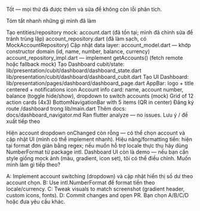 Tốt — mọi thứ đã được thêm và sửa để không còn lỗi phân tích.

Tóm tắt nhanh những gì mình đã làm

Tạo entities/repository mock:
account.dart (đã tồn tại; mình đã chỉnh sửa để tránh trùng lặp)
account_repository.dart (đã làm sạch, có MockAccountRepository)
Cập nhật data layer:
account_model.dart — khớp constructor domain (id, name, number, balance, currency)
account_repository_impl.dart — implement getAccounts() (fetch remote hoặc fallback mock)
Tạo Dashboard cubit/state:
lib/presentation/cubit/dashboard/dashboard_state.dart
lib/presentation/cubit/dashboard/dashboard_cubit.dart
Tạo UI Dashboard:
lib/presentation/pages/dashboard/dashboard_page.dart
AppBar: logo + title centered + notifications icon
Account info card: name, account number, balance (toggle hide/show), dropdown to switch accounts (mock)
Grid of 12 action cards (4x3)
BottomNavigationBar with 5 items (QR in center)
Đăng ký route /dashboard trong lib/main.dart
Thêm docs: docs/dashboard_navigator.md
Ran flutter analyze — no issues.
Lưu ý / đề xuất tiếp theo

Hiện account dropdown onChanged còn rỗng — có thể chọn account và cập nhật UI (mình có thể implement nhanh).
Hiệu năng/formatting tiền: hiện tại format đơn giản bằng regex; nếu muốn hỗ trợ locale thực thụ hãy dùng NumberFormat từ package intl.
Dashboard UI còn là demo — nếu bạn cần style giống mock ảnh (màu, gradient, icon set), tôi có thể điều chỉnh.
Muốn mình làm gì tiếp theo?

A: Implement account switching (dropdown) và cập nhật hiển thị số dư theo account chọn.
B: Use intl.NumberFormat để format tiền theo locale/currency.
C: Tweak visuals to match screenshot (gradient header, custom icons, fonts).
D: Commit changes and open PR.
Bạn chọn A/B/C/D hoặc đưa yêu cầu khác.